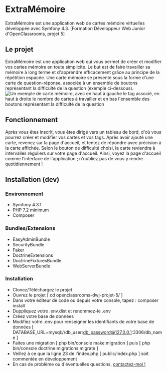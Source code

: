 # ExtraMémoire 

ExtraMémoire est une application web de cartes mémoire virtuelles développée avec Symfony 4.3. 
[Formation Développeur Web Junior d'OpenClassrooms, projet 5]

## Le projet

ExtraMémoire est une application web qui vous permet de créer et modifier vos cartes mémoire en toute simplicité.
Le but est de faire travailler sa mémoire à long terme et d'apprendre efficacement grâce au principe de la répétition espacée. 
Une carte mémoire se présente sous la forme d'une carte de question-réponse, associée à un ensemble de boutons représentant la difficulté de la question (exemple ci-dessous).
![Un exemple de carte mémoire, avec en haut à gauche le tag associé, en haut à droite le nombre de cartes à travailler et en bas l'ensemble des boutons représentant la difficulté de la question](https://extramemoire.pablobuisson.fr/img/flashcard-exemple.png)

## Fonctionnement 

Après vous êtes inscrit, vous êtes dirigé vers un tableau de bord, d'où vous pourrez créer et modifier vos cartes et vos tags. Après avoir ajouté une carte, revenez sur la page d'accueil, et tentez de répondre avec précision à la carte affichée. Selon le bouton de difficulté choisi, la carte reviendra à intervalles réguliers sur votre page d'accueil. 
Ainsi, voyez la page d'accueil comme l'interface de l'application ; n'oubliez pas de vous y rendre quotidiennement !

## Installation (dev)

### Environnement
* Symfony 4.3.1
* PHP 7.2 minimum
* Composer

### Bundles/Extensions
* EasyAdminBundle
* SecurityBundle
* Faker
* DoctrineExtensions
* DoctrineFixturesBundle
* WebServerBundle

### Installation
* Clonez/Téléchargez le projet
* Ouvrez le projet [ cd openclassrooms-dwj-projet-5/ ]
* Dans votre éditeur de code ou depuis votre console, tapez : composer install
* Duppliquez votre .env.dist et renommez-le .env
* Créez votre base de données
* Modifiez votre .env pour renseigner les identifiants de votre base de données [ DATABASE_URL=mysql://db_user:db_password@127.0.0.1:3306/db_name ]
* Faites une migration [ php bin/console make:migration ] puis [ php bin/console doctrine:migrations:migrate ]
* Veillez à ce que la ligne 23 de l'index.php [ public/index.php ] soit commentée en développement 
* En cas de problème ou d'éventuelles questions, [contactez-moi !](mailto:pablo.buisson@gmail.com)